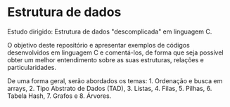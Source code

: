 # Estrutura de dados
Estudo dirigido: Estrutura de dados "descomplicada" em linguagem C.

O objetivo deste repositório e apresentar exemplos de códigos desenvolvidos em linguagem C e comentá-los, de forma que seja possível obter um melhor entendimento sobre as suas estruturas, relações e particularidades.

De uma forma geral, serão abordados os temas: 1. Ordenação e busca em arrays, 2. Tipo Abstrato de Dados (TAD), 3. Listas, 4. Filas, 5. Pilhas, 6. Tabela Hash, 7. Grafos e 8. Árvores.
